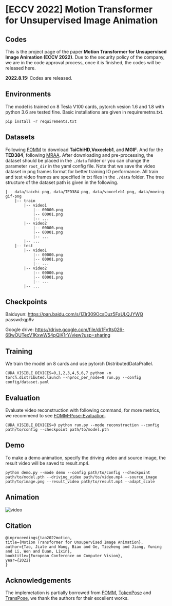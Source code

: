 # **[ECCV 2022] Motion Transformer for Unsupervised Image Animation**
## **Codes**

This is the project page of the paper **Motion Transformer for Unsupervised Image Animation (ECCV 2022)**. Due to the security policy of the company, we are in the code approval process, once it is finished, the codes will be released here.

<!-- ### **Updates:** -->
**2022.8.15:** Codes are released.

## **Environments**
The model is trained on 8 Tesla V100 cards, pytorch vesion 1.6 and 1.8 with python 3.6 are tested fine. Basic installations are given in requiremetns.txt.

    pip install -r requirements.txt

## **Datasets**
Following [FOMM](https://github.com/AliaksandrSiarohin/first-order-model) to download **TaiChiHD**,**Voxceleb1**, and **MGIF**. And for the **TED384**, following [MRAA](https://github.com/snap-research/articulated-animation). After downloading and pre-processing, the dataset should be placed in the `./data` folder or you can change the parameter `root_dir` in the yaml config file. Note that we save the video dataset in png frames format for better training IO performance. All train and test video frames are specified in txt files in the `./data` folder. The tree structure of the dataset path is given in the following.

    |-- data/taichi-png, data/TED384-png, data/voxceleb1-png, data/moving-gif-png
        |-- train
            |-- video1
                |-- 00000.png
                |-- 00001.png
                |-- ...
            |-- video2
                |-- 00000.png
                |-- 00001.png
                |-- ...
            |-- ...
        |-- test
            |-- video1
                |-- 00000.png
                |-- 00001.png
                |-- ...
            |-- video2
                |-- 00000.png
                |-- 00001.png
                |-- ...
            |-- ...


## **Checkpoints**
Baiduyun: https://pan.baidu.com/s/1Zlr309OcsDuz5FaULQJYWQ passwd:qp6v

Google drive:  https://drive.google.com/file/d/1Fv1ts026-6BwOUTexV1KxwW54pQiK1rY/view?usp=sharing

## **Training**
We train the model on 8 cards and use pytorch DistributedDataPrallel.

    CUDA_VISIBLE_DEVICES=0,1,2,3,4,5,6,7 python -m torch.distributed.launch --nproc_per_node=8 run.py --config config/dataset.yaml
    
## **Evaluation**
Evaluate video reconstruction with following command, for more metrics, we recommend to see [FOMM-Pose-Evaluation](https://github.com/AliaksandrSiarohin/pose-evaluation).

    CUDA_VISIBLE_DEVICES=0 python run.py --mode reconstruction --config path/to/config --checkpoint path/to/model.pth  

## **Demo**
To make a demo animation, specify the driving video and source image, the result video will be saved to result.mp4.

    python demo.py --mode demo --config path/to/config --checkpoint path/to/model.pth --driving_video path/to/video.mp4 --source_image path/to/image.png --result_video path/to/result.mp4 --adapt_scale


## **Animation**
![video](videos/TEDTalks.gif)

## **Citation**
    @inproceedings{tao2022motion,
    title={Motion Transformer for Unsupervised Image Animation},
    author={Tao, Jiale and Wang, Biao and Ge, Tiezheng and Jiang, Yuning and Li, Wen and Duan, Lixin},
    booktitle={European Conference on Computer Vision},
    year={2022}
    }

## **Acknowledgements**
The implemetation is partially borrowed from [FOMM](https://github.com/AliaksandrSiarohin/first-order-model), [TokenPose](https://github.com/leeyegy/TokenPose) and [TransPose](https://github.com/yangsenius/TransPose), we thank the authors for their excellent works.

